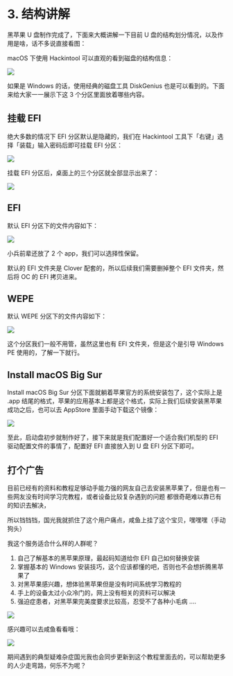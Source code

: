 # 3. 结构讲解

黑苹果 U 盘制作完成了，下面来大概讲解一下目前 U 盘的结构划分情况，以及作用是啥，话不多说直接看图：

macOS 下使用 Hackintool 可以直观的看到磁盘的结构信息：

![](https://image.3001.net/images/20210916/16318012614605.png) 

如果是 Windows 的话，使用经典的磁盘工具 DiskGenius 也是可以看到的。下面来给大家一一展示下这 3 个分区里面放着哪些内容。

## 挂载 EFI

绝大多数的情况下 EFI 分区默认是隐藏的，我们在 Hackintool 工具下「右键」选择「装载」输入密码后即可挂载 EFI 分区：

![](https://image.3001.net/images/20210916/16318013455967.png) 

挂载 EFI 分区后，桌面上的三个分区就全部显示出来了：

![](https://image.3001.net/images/20210916/16318017737999.png)     

## EFI

默认 EFI 分区下的文件内容如下：

![](https://image.3001.net/images/20210916/16318018553429.png) 

小兵前辈还放了 2 个 app，我们可以选择性保留。

默认的 EFI  文件夹是 Clover 配套的，所以后续我们需要删掉整个 EFI 文件夹，然后将  OC 的 EFI 拷贝进来。 

## WEPE

默认 WEPE 分区下的文件内容如下：

![](https://image.3001.net/images/20210916/16318019728766.png) 

这个分区我们一般不用管，虽然这里也有 EFI 文件夹，但是这个是引导 Windows PE 使用的，了解一下就行。 

## Install macOS Big Sur

Install macOS Big Sur 分区下面就躺着苹果官方的系统安装包了，这个实际上是 .app 结尾的格式，苹果的应用基本上都是这个格式，实际上我们后续安装黑苹果成功之后，也可以去 AppStore 里面手动下载这个镜像：

![](https://image.3001.net/images/20210916/16318020277484.png) 



至此，启动盘初步就制作好了，接下来就是我们配置好一个适合我们机型的 EFI 驱动配置文件的事情了，配置好 EFI 直接放入到 U 盘 EFI 分区下即可。

## 打个广告

目前已经有的资料和教程足够动手能力强的网友自己去安装黑苹果了，但是也有一些网友没有时间学习完教程，或者设备比较复杂遇到的问题
都很奇葩难以靠已有的知识去解决，

所以铛铛铛，国光我就抓住了这个用户痛点，咸鱼上挂了这个宝贝，嘿嘿嘿（手动狗头）

我这个服务适合什么样的人群呢？

1. 自己了解基本的黑苹果原理，最起码知道给你 EFI 自己如何替换安装
2. 掌握基本的 Windows 安装技巧，这个应该都懂的吧，否则也不会想折腾黑苹果了
3. 对黑苹果感兴趣，想体验黑苹果但是没有时间系统学习教程的
4. 手上的设备太过小众冷门的，网上没有相关的资料可以解决
5. 强迫症患者，对黑苹果完美度要求比较高，忍受不了各种小毛病
   ....

![](https://image.3001.net/images/20220319/16476611133376.png) 

感兴趣可以去咸鱼看看哦：

![](https://image.3001.net/images/20220319/16476612238377.jpg) 

期间遇到的典型疑难杂症国光我也会同步更新到这个教程里面去的，可以帮助更多的人少走弯路，何乐不为呢？
